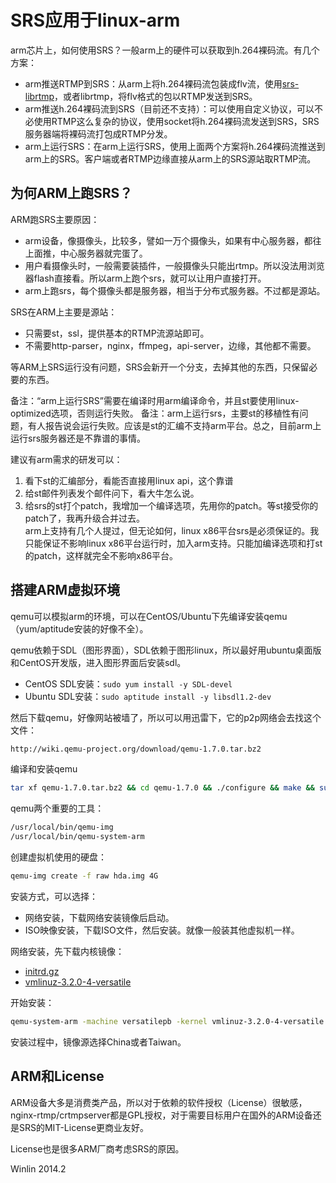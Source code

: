 # SRS应用于linux-arm

arm芯片上，如何使用SRS？一般arm上的硬件可以获取到h.264裸码流。有几个方案：
* arm推送RTMP到SRS：从arm上将h.264裸码流包装成flv流，使用[srs-librtmp](https://github.com/winlinvip/simple-rtmp-server/wiki/SrsLibrtmp)，或者librtmp，将flv格式的包以RTMP发送到SRS。
* arm推送h.264裸码流到SRS（目前还不支持）：可以使用自定义协议，可以不必使用RTMP这么复杂的协议，使用socket将h.264裸码流发送到SRS，SRS服务器端将裸码流打包成RTMP分发。
* arm上运行SRS：在arm上运行SRS，使用上面两个方案将h.264裸码流推送到arm上的SRS。客户端或者RTMP边缘直接从arm上的SRS源站取RTMP流。

## 为何ARM上跑SRS？

ARM跑SRS主要原因：
* arm设备，像摄像头，比较多，譬如一万个摄像头，如果有中心服务器，都往上面推，中心服务器就完蛋了。
* 用户看摄像头时，一般需要装插件，一般摄像头只能出rtmp。所以没法用浏览器flash直接看。所以arm上跑个srs，就可以让用户直接打开。
* arm上跑srs，每个摄像头都是服务器，相当于分布式服务器。不过都是源站。

SRS在ARM上主要是源站：
* 只需要st，ssl，提供基本的RTMP流源站即可。
* 不需要http-parser，nginx，ffmpeg，api-server，边缘，其他都不需要。

等ARM上SRS运行没有问题，SRS会新开一个分支，去掉其他的东西，只保留必要的东西。

备注：“arm上运行SRS”需要在编译时用arm编译命令，并且st要使用linux-optimized选项，否则运行失败。
备注：arm上运行srs，主要st的移植性有问题，有人报告说会运行失败。应该是st的汇编不支持arm平台。总之，目前arm上运行srs服务器还是不靠谱的事情。

建议有arm需求的研发可以：<br/>
1. 看下st的汇编部分，看能否直接用linux api，这个靠谱<br/>
2. 给st邮件列表发个邮件问下，看大牛怎么说。<br/>
3. 给srs的st打个patch，我增加一个编译选项，先用你的patch。等st接受你的patch了，我再升级合并过去。<br/>
arm上支持有几个人提过，但无论如何，linux x86平台srs是必须保证的。我只能保证不影响linux x86平台运行时，加入arm支持。只能加编译选项和打st的patch，这样就完全不影响x86平台。

## 搭建ARM虚拟环境

qemu可以模拟arm的环境，可以在CentOS/Ubuntu下先编译安装qemu（yum/aptitude安装的好像不全）。

qemu依赖于SDL（图形界面），SDL依赖于图形linux，所以最好用ubuntu桌面版和CentOS开发版，进入图形界面后安装sdl。
* CentOS SDL安装：`sudo yum install -y SDL-devel`
* Ubuntu SDL安装：`sudo aptitude install -y libsdl1.2-dev`

然后下载qemu，好像网站被墙了，所以可以用迅雷下，它的p2p网络会去找这个文件：

```html
http://wiki.qemu-project.org/download/qemu-1.7.0.tar.bz2
```

编译和安装qemu

```bash
tar xf qemu-1.7.0.tar.bz2 && cd qemu-1.7.0 && ./configure && make && sudo make install
```

qemu两个重要的工具：

```bash
/usr/local/bin/qemu-img
/usr/local/bin/qemu-system-arm
```

创建虚拟机使用的硬盘：

```bash
qemu-img create -f raw hda.img 4G
```

安装方式，可以选择：
* 网络安装，下载网络安装镜像后启动。
* ISO映像安装，下载ISO文件，然后安装。就像一般装其他虚拟机一样。

网络安装，先下载内核镜像：
* [initrd.gz](http://ftp.de.debian.org/debian/dists/stable/main/installer-armel/current/images/versatile/netboot/initrd.gz)
* [vmlinuz-3.2.0-4-versatile](http://ftp.de.debian.org/debian/dists/stable/main/installer-armel/current/images/versatile/netboot/vmlinuz-3.2.0-4-versatile)

开始安装：

```bash
qemu-system-arm -machine versatilepb -kernel vmlinuz-3.2.0-4-versatile -hda hda.img -initrd initrd.gz -m 256
```

安装过程中，镜像源选择China或者Taiwan。

## ARM和License

ARM设备大多是消费类产品，所以对于依赖的软件授权（License）很敏感，nginx-rtmp/crtmpserver都是GPL授权，对于需要目标用户在国外的ARM设备还是SRS的MIT-License更商业友好。

License也是很多ARM厂商考虑SRS的原因。

Winlin 2014.2